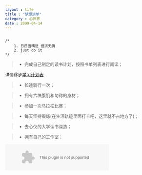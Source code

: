 ```yaml
---
layout : life
title : "梦想清单"
category : 心世界
date : 2099-04-14
---
```



<script src="https://cdn.jsdelivr.net/particles.js/2.0.0/particles.min.js"></script>

<canvas class="particles-js-canvas-el" style="width: 100%; height: 100%;" width="1840" height="1975"></canvas>

```

/*
	1. 日日当精进 但求无愧
	2. just do it
*/

```

<!-- more -->


> * 完成自己制定的读书计划，按照书单列表进行阅读；

详情移步[学习计划表](http://daodaoliang.github.io/work-list/)

> * 长途骑行一次；

> * 拥有六块腹肌和匀称的身材；

> * 参加一次马拉松比赛；

> * 每天坚持锻炼(在生活轨迹里面打卡吧，这里就不占地方了)；

> * 去心仪的大学读书深造；

> * 拥有自己的工作室；

<embed src="http://music.163.com/style/swf/widget.swf?sid=355992&type=2&auto=1&width=320&height=66" width="340" height="86"  allowNetworking="all"></embed>
